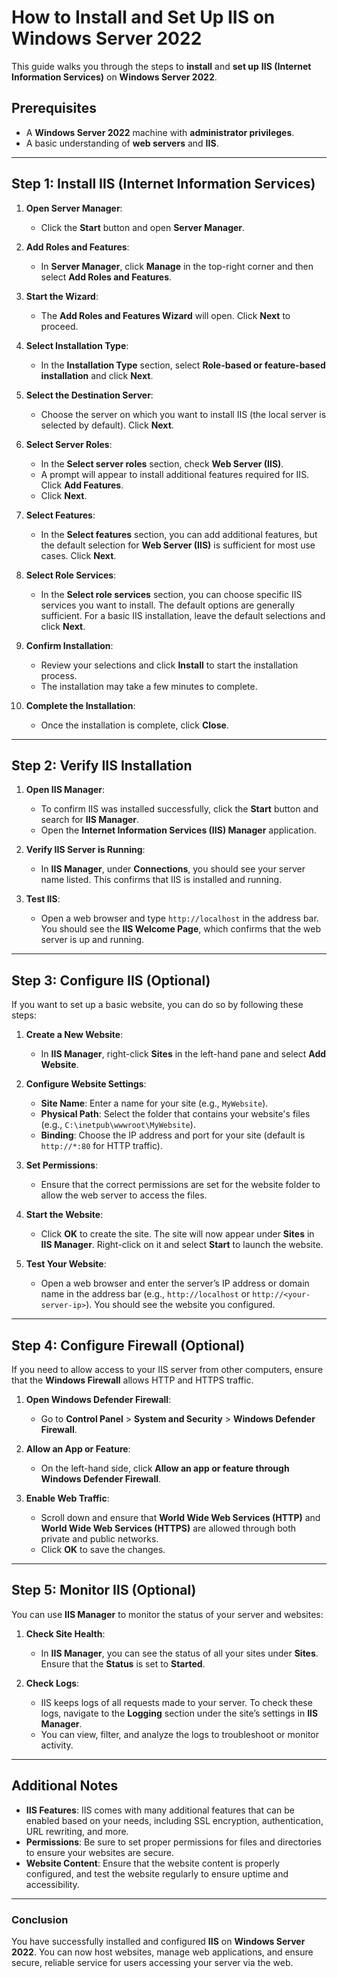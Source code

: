 # How to Install and Set Up IIS on Windows Server 2022

This guide walks you through the steps to **install** and **set up** **IIS (Internet Information Services)** on **Windows Server 2022**.

## Prerequisites

- A **Windows Server 2022** machine with **administrator privileges**.
- A basic understanding of **web servers** and **IIS**.

---

## Step 1: Install IIS (Internet Information Services)

1. **Open Server Manager**:
   - Click the **Start** button and open **Server Manager**.

2. **Add Roles and Features**:
   - In **Server Manager**, click **Manage** in the top-right corner and then select **Add Roles and Features**.

3. **Start the Wizard**:
   - The **Add Roles and Features Wizard** will open. Click **Next** to proceed.

4. **Select Installation Type**:
   - In the **Installation Type** section, select **Role-based or feature-based installation** and click **Next**.

5. **Select the Destination Server**:
   - Choose the server on which you want to install IIS (the local server is selected by default). Click **Next**.

6. **Select Server Roles**:
   - In the **Select server roles** section, check **Web Server (IIS)**.
   - A prompt will appear to install additional features required for IIS. Click **Add Features**.
   - Click **Next**.

7. **Select Features**:
   - In the **Select features** section, you can add additional features, but the default selection for **Web Server (IIS)** is sufficient for most use cases. Click **Next**.

8. **Select Role Services**:
   - In the **Select role services** section, you can choose specific IIS services you want to install. The default options are generally sufficient. For a basic IIS installation, leave the default selections and click **Next**.

9. **Confirm Installation**:
   - Review your selections and click **Install** to start the installation process.
   - The installation may take a few minutes to complete.

10. **Complete the Installation**:
    - Once the installation is complete, click **Close**.

---

## Step 2: Verify IIS Installation

1. **Open IIS Manager**:
   - To confirm IIS was installed successfully, click the **Start** button and search for **IIS Manager**.
   - Open the **Internet Information Services (IIS) Manager** application.

2. **Verify IIS Server is Running**:
   - In **IIS Manager**, under **Connections**, you should see your server name listed. This confirms that IIS is installed and running.

3. **Test IIS**:
   - Open a web browser and type `http://localhost` in the address bar. You should see the **IIS Welcome Page**, which confirms that the web server is up and running.

---

## Step 3: Configure IIS (Optional)

If you want to set up a basic website, you can do so by following these steps:

1. **Create a New Website**:
   - In **IIS Manager**, right-click **Sites** in the left-hand pane and select **Add Website**.

2. **Configure Website Settings**:
   - **Site Name**: Enter a name for your site (e.g., `MyWebsite`).
   - **Physical Path**: Select the folder that contains your website's files (e.g., `C:\inetpub\wwwroot\MyWebsite`).
   - **Binding**: Choose the IP address and port for your site (default is `http://*:80` for HTTP traffic).

3. **Set Permissions**:
   - Ensure that the correct permissions are set for the website folder to allow the web server to access the files.

4. **Start the Website**:
   - Click **OK** to create the site. The site will now appear under **Sites** in **IIS Manager**. Right-click on it and select **Start** to launch the website.

5. **Test Your Website**:
   - Open a web browser and enter the server’s IP address or domain name in the address bar (e.g., `http://localhost` or `http://<your-server-ip>`). You should see the website you configured.

---

## Step 4: Configure Firewall (Optional)

If you need to allow access to your IIS server from other computers, ensure that the **Windows Firewall** allows HTTP and HTTPS traffic.

1. **Open Windows Defender Firewall**:
   - Go to **Control Panel** > **System and Security** > **Windows Defender Firewall**.

2. **Allow an App or Feature**:
   - On the left-hand side, click **Allow an app or feature through Windows Defender Firewall**.

3. **Enable Web Traffic**:
   - Scroll down and ensure that **World Wide Web Services (HTTP)** and **World Wide Web Services (HTTPS)** are allowed through both private and public networks.
   - Click **OK** to save the changes.

---

## Step 5: Monitor IIS (Optional)

You can use **IIS Manager** to monitor the status of your server and websites:

1. **Check Site Health**:
   - In **IIS Manager**, you can see the status of all your sites under **Sites**. Ensure that the **Status** is set to **Started**.

2. **Check Logs**:
   - IIS keeps logs of all requests made to your server. To check these logs, navigate to the **Logging** section under the site’s settings in **IIS Manager**.
   - You can view, filter, and analyze the logs to troubleshoot or monitor activity.

---

## Additional Notes

- **IIS Features**: IIS comes with many additional features that can be enabled based on your needs, including SSL encryption, authentication, URL rewriting, and more.
- **Permissions**: Be sure to set proper permissions for files and directories to ensure your websites are secure.
- **Website Content**: Ensure that the website content is properly configured, and test the website regularly to ensure uptime and accessibility.

---

### Conclusion

You have successfully installed and configured **IIS** on **Windows Server 2022**. You can now host websites, manage web applications, and ensure secure, reliable service for users accessing your server via the web.

